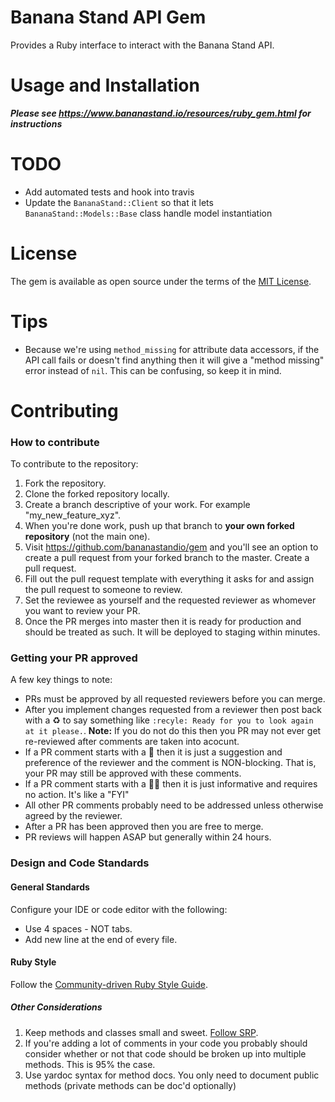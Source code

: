 # Banana Stand API Gem
Provides a Ruby interface to interact with the Banana Stand API.

# Usage and Installation
***Please see https://www.bananastand.io/resources/ruby_gem.html for instructions***

# TODO
* Add automated tests and hook into travis
* Update the `BananaStand::Client` so that it lets `BananaStand::Models::Base` class handle model instantiation 

# License
The gem is available as open source under the terms of the [MIT License](http://opensource.org/licenses/MIT).

# Tips
* Because we're using `method_missing` for attribute data accessors, if the API call fails or doesn't find anything then it will give a "method missing" error instead of `nil`. This can be confusing, so keep it in mind.

# Contributing
### How to contribute
To contribute to the repository:

1. Fork the repository.
2. Clone the forked repository locally.
3. Create a branch descriptive of your work. For example "my_new_feature_xyz". 
4. When you're done work, push up that branch to **your own forked repository** (not the main one).
5. Visit https://github.com/bananastandio/gem and you'll see an option to create a pull request from your forked branch to the master. Create a pull request.
6. Fill out the pull request template with everything it asks for and assign the pull request to someone to review.
7. Set the reviewee as yourself and the requested reviewer as whomever you want to review your PR.
8. Once the PR merges into master then it is ready for production and should be treated as such. It will be deployed to staging within minutes.

### Getting your PR approved
A few key things to note:
* PRs must be approved by all requested reviewers before you can merge.
* After you implement changes requested from a reviewer then post back with a :recycle: to say something like `:recyle: Ready for you to look again at it please.`. **Note:** If you do not do this then you PR may not ever get re-reviewed after comments are taken into acocunt.
* If a PR comment starts with a :beer: then it is just a suggestion and preference of the reviewer and the comment is NON-blocking. That is, your PR may still be approved with these comments.
* If a PR comment starts with a :tipping_hand_man: then it is just informative and requires no action. It's like a "FYI"
* All other PR comments probably need to be addressed unless otherwise agreed by the reviewer.
* After a PR has been approved then you are free to merge.
* PR reviews will happen ASAP but generally within 24 hours. 


### Design and Code Standards
#### General Standards
Configure your IDE or code editor with the following:
* Use 4 spaces - NOT tabs.
* Add new line at the end of every file.

#### Ruby Style
Follow the [Community-driven Ruby Style Guide](https://github.com/bbatsov/ruby-style-guide).

##### Other Considerations
1. Keep methods and classes small and sweet. [Follow SRP](https://en.wikipedia.org/wiki/Single_responsibility_principle).
2. If you're adding a lot of comments in your code you probably should consider whether or not that code should be broken up into multiple methods. This is 95% the case.
3. Use yardoc syntax for method docs. You only need to document public methods (private methods can be doc'd optionally)
